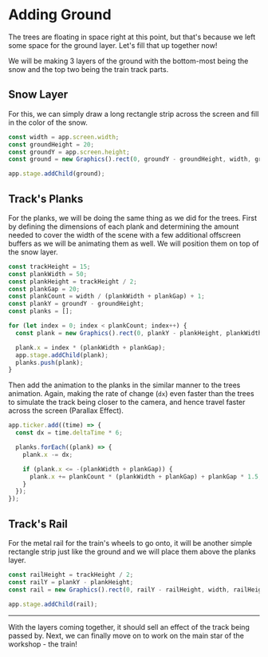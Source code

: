 # Adding Ground

The trees are floating in space right at this point, but that's because we left some space for the ground layer. Let's fill that up together now!

We will be making 3 layers of the ground with the bottom-most being the snow and the top two being the train track parts.

## Snow Layer

For this, we can simply draw a long rectangle strip across the screen and fill in the color of the snow.

```javascript
const width = app.screen.width;
const groundHeight = 20;
const groundY = app.screen.height;
const ground = new Graphics().rect(0, groundY - groundHeight, width, groundHeight).fill({ color: 0xdddddd });

app.stage.addChild(ground);
```

## Track's Planks

For the planks, we will be doing the same thing as we did for the trees. First by defining the dimensions of each plank and determining the amount needed to cover the width of the scene with a few additional offscreen buffers as we will be animating them as well. We will position them on top of the snow layer.

```javascript
const trackHeight = 15;
const plankWidth = 50;
const plankHeight = trackHeight / 2;
const plankGap = 20;
const plankCount = width / (plankWidth + plankGap) + 1;
const plankY = groundY - groundHeight;
const planks = [];

for (let index = 0; index < plankCount; index++) {
  const plank = new Graphics().rect(0, plankY - plankHeight, plankWidth, plankHeight).fill({ color: 0x241811 });

  plank.x = index * (plankWidth + plankGap);
  app.stage.addChild(plank);
  planks.push(plank);
}
```

Then add the animation to the planks in the similar manner to the trees animation. Again, making the rate of change (`dx`) even faster than the trees to simulate the track being closer to the camera, and hence travel faster across the screen (Parallax Effect).

```javascript
app.ticker.add((time) => {
  const dx = time.deltaTime * 6;

  planks.forEach((plank) => {
    plank.x -= dx;

    if (plank.x <= -(plankWidth + plankGap)) {
      plank.x += plankCount * (plankWidth + plankGap) + plankGap * 1.5;
    }
  });
});
```

## Track's Rail

For the metal rail for the train's wheels to go onto, it will be another simple rectangle strip just like the ground and we will place them above the planks layer.

```javascript
const railHeight = trackHeight / 2;
const railY = plankY - plankHeight;
const rail = new Graphics().rect(0, railY - railHeight, width, railHeight).fill({ color: 0x5c5c5c });

app.stage.addChild(rail);
```

<hr />

With the layers coming together, it should sell an effect of the track being passed by. Next, we can finally move on to work on the main star of the workshop - the train!
